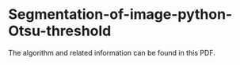 # Segmentation-of-image-python-Otsu-threshold

The algorithm and related information can be found in this PDF.

